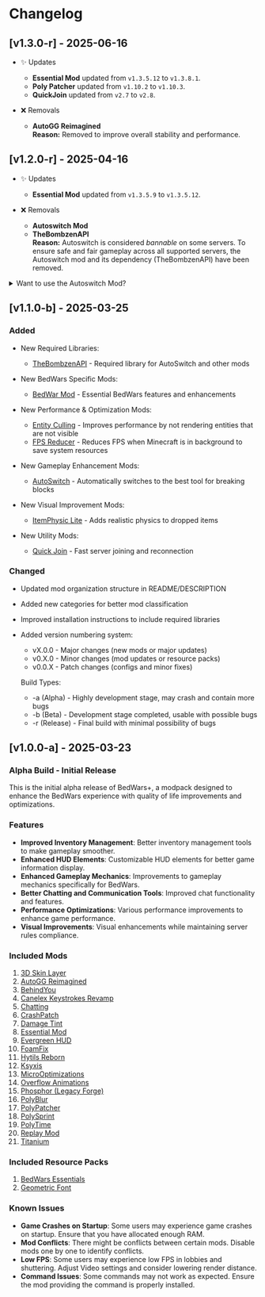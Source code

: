 # Changelog

## [v1.3.0-r] - 2025-06-16

- ✨ Updates  
  - **Essential Mod** updated from `v1.3.5.12` to `v1.3.8.1`.  
  - **Poly Patcher** updated from `v1.10.2` to `v1.10.3`.  
  - **QuickJoin** updated from `v2.7` to `v2.8`.

- ❌ Removals  
  - **AutoGG Reimagined**  
  **Reason:** Removed to improve overall stability and performance.

## [v1.2.0-r] - 2025-04-16

- ✨ Updates
  - **Essential Mod** updated from `v1.3.5.9` to `v1.3.5.12`.

- ❌ Removals
  - **Autoswitch Mod**  
  - **TheBombzenAPI**  
  **Reason:** Autoswitch is considered *bannable* on some servers. To ensure safe and fair gameplay across all supported servers, the Autoswitch mod and its dependency (TheBombzenAPI) have been removed.

<details>
  <summary>Want to use the Autoswitch Mod?</summary>
  You can always roll back to `v1.1.0-b` if you still wish to use the Autoswitch mod.  
  However, this is **not advisable** as it may lead to bans on certain servers.
</details>


## [v1.1.0-b] - 2025-03-25
### Added
- New Required Libraries:
  - [TheBombzenAPI](https://github.com/Traneptora/ThebombzenAPI) - Required library for AutoSwitch and other mods

- New BedWars Specific Mods:
  - [BedWar Mod](https://modrinth.com/mod/bedwar-mod) - Essential BedWars features and enhancements

- New Performance & Optimization Mods:
  - [Entity Culling](https://modrinth.com/mod/entityculling) - Improves performance by not rendering entities that are not visible
  - [FPS Reducer](https://modrinth.com/mod/fps-reducer) - Reduces FPS when Minecraft is in background to save system resources

- New Gameplay Enhancement Mods:
  - [AutoSwitch](https://github.com/Traneptora/AutoSwitch) - Automatically switches to the best tool for breaking blocks

- New Visual Improvement Mods:
  - [ItemPhysic Lite](https://modrinth.com/mod/itemphysic-lite) - Adds realistic physics to dropped items

- New Utility Mods:
  - [Quick Join](https://modrinth.com/mod/quickjoin) - Fast server joining and reconnection

### Changed
- Updated mod organization structure in README/DESCRIPTION
- Added new categories for better mod classification
- Improved installation instructions to include required libraries
- Added version numbering system:
  - vX.0.0 - Major changes (new mods or major updates)
  - v0.X.0 - Minor changes (mod updates or resource packs)
  - v0.0.X - Patch changes (configs and minor fixes)
  
  Build Types:
  - -a (Alpha) - Highly development stage, may crash and contain more bugs
  - -b (Beta) - Development stage completed, usable with possible bugs
  - -r (Release) - Final build with minimal possibility of bugs

## [v1.0.0-a] - 2025-03-23
### Alpha Build - Initial Release

This is the initial alpha release of BedWars+, a modpack designed to enhance the BedWars experience with quality of life improvements and optimizations.

### Features
- **Improved Inventory Management**: Better inventory management tools to make gameplay smoother.
- **Enhanced HUD Elements**: Customizable HUD elements for better game information display.
- **Enhanced Gameplay Mechanics**: Improvements to gameplay mechanics specifically for BedWars.
- **Better Chatting and Communication Tools**: Improved chat functionality and features.
- **Performance Optimizations**: Various performance improvements to enhance game performance.
- **Visual Improvements**: Visual enhancements while maintaining server rules compliance.

### Included Mods
1. [3D Skin Layer](https://modrinth.com/mod/3dskinlayers)
2. [AutoGG Reimagined](https://modrinth.com/mod/autogg-reimagined)
3. [BehindYou](https://modrinth.com/mod/behindyou)
4. [Canelex Keystrokes Revamp](https://modrinth.com/mod/keystrokes)
5. [Chatting](https://modrinth.com/mod/chatting)
6. [CrashPatch](https://modrinth.com/mod/crashpatch)
7. [Damage Tint](https://modrinth.com/mod/damagetint)
8. [Essential Mod](https://essential.gg/)
9. [Evergreen HUD](https://modrinth.com/mod/evergreenhud)
10. [FoamFix](https://modrinth.com/mod/foamfix)
11. [Hytils Reborn](https://modrinth.com/mod/hytils)
12. [Ksyxis](https://modrinth.com/mod/ksyxis)
13. [MicroOptimizations](https://modrinth.com/mod/microoptimizations)
14. [Overflow Animations](https://modrinth.com/mod/animations)
15. [Phosphor (Legacy Forge)](https://modrinth.com/mod/phosphorlegacyforge)
16. [PolyBlur](https://modrinth.com/mod/polyblur)
17. [PolyPatcher](https://modrinth.com/mod/polypatcher)
18. [PolySprint](https://modrinth.com/mod/polysprint)
19. [PolyTime](https://modrinth.com/mod/polytime)
20. [Replay Mod](https://modrinth.com/mod/replaymod)
21. [Titanium](https://modrinth.com/mod/titaniumod)

### Included Resource Packs
1. [BedWars Essentials](https://modrinth.com/resourcepack/bedwars-essentials)
2. [Geometric Font](https://modrinth.com/resourcepack/geometric-font)

### Known Issues
- **Game Crashes on Startup**: Some users may experience game crashes on startup. Ensure that you have allocated enough RAM.
- **Mod Conflicts**: There might be conflicts between certain mods. Disable mods one by one to identify conflicts.
- **Low FPS**: Some users may experience low FPS in lobbies and shuttering. Adjust Video settings and consider lowering render distance.
- **Command Issues**: Some commands may not work as expected. Ensure the mod providing the command is properly installed.
